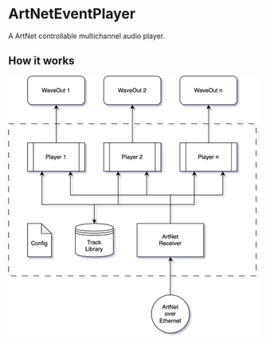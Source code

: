 # ArtNetEventPlayer
A ArtNet controllable multichannel audio player.


## How it works

![Alt text here](docu/overview.drawio.svg)
